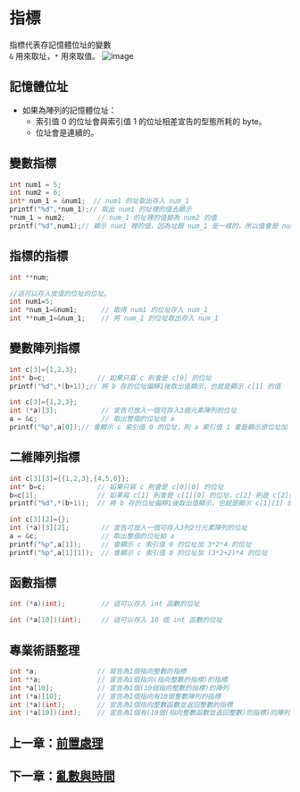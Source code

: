 # 指標

指標代表存記憶體位址的變數  
`&` 用來取址，`*` 用來取值。
![image](https://github.com/xixa3333/C-Plus-Plus-Textbook/blob/main/%E6%8C%87%E6%A8%99.png)

## 記憶體位址

- 如果為陣列的記憶體位址：
  - 索引值 0 的位址會與索引值 1 的位址相差宣告的型態所耗的 byte。
  - 位址會是連續的。

## 變數指標

```c
int num1 = 5;
int num2 = 6;
int* num_1 = &num1;  // num1 的址取出存入 num_1
printf("%d",*num_1);// 取出 num1 的址裡的值去顯示
*num_1 = num2;        // num_1 的址裡的值變為 num2 的值
printf("%d",num1);// 顯示 num1 裡的值，因為址跟 num_1 是一樣的，所以值會是 num2 的值
```

## 指標的指標

```c
int **num;

//這可以存入放值的位址的位址。
int num1=5;
int *num_1=&num1;      // 取得 num1 的位址存入 num_1
int **num_1=&num_1;    // 將 num_1 的位址取出存入 num_1
```

## 變數陣列指標

```cpp
int c[3]={1,2,3};
int* b=c;             // 如果只寫 c 則會是 c[0] 的位址
printf("%d",*(b+1));// 將 b 存的位址偏移1後取出值顯示，也就是顯示 c[1] 的值
```
```c
int c[3]={1,2,3};
int (*a)[3];           // 宣告可放入一個可存入3個元素陣列的位址
a = &c;                // 取出整個的位址给 a
printf("%p",a[0]);// 會顯示 c 索引值 0 的位址，則 a 索引值 1 會是顯示原位址加 3*4 的位址
```

## 二維陣列指標

```c
int c[3][3]={{1,2,3},{4,5,6}};
int* b=c;             // 如果只寫 c 則會是 c[0][0] 的位址
b=c[1];               // 如果寫 c[1] 則會是 c[1][0] 的位址，c[2] 則是 c[2][0] 的位址，以此類推
printf("%d",*(b+1));  // 將 b 存的位址偏移1後取出值顯示，也就是顯示 c[1][1] 的值
```
```c
int c[3][2]={};
int (*a)[3][2];        // 宣告可放入一個可存入3列2行元素陣列的位址
a = &c;                // 取出整個的位址給 a
printf("%p",a[1]);     // 會顯示 c 索引值 0 的位址加 3*2*4 的位址
printf("%p",a[1][1]);  // 會顯示 c 索引值 0 的位址加 (3*2+2)*4 的位址
```

## 函數指標

```c
int (*a)(int);         // 這可以存入 int 函數的位址
```
```c
int (*a[10])(int);     // 這可以存入 10 個 int 函數的位址
```

## 專業術語整理

```c
int *a;               // 寫告為1個指向整數的指標
int **a;              // 宣告為1個指向(指向整數的指標)的指標
int *a[10];           // 宣告為1個(10個指向整數的指標)的陣列
int (*a)[10];         // 宣告為1個指向有10個整數陣列的指標
int (*a)(int);        // 宣告為1個指向整數函數並返回整數的指標
int (*a[10])(int);    // 宣告為1個有(10個(指向整數函數並返回整數)的指標)的陣列
```

## 上一章：[前置處理](https://github.com/xixa3333/C-Textbook/blob/main/%E5%89%8D%E7%BD%AE%E8%99%95%E7%90%86.md)
## 下一章：[亂數與時間](https://github.com/xixa3333/C-Textbook/blob/main/%E4%BA%82%E6%95%B8%E8%88%87%E6%99%82%E9%96%93.md)
